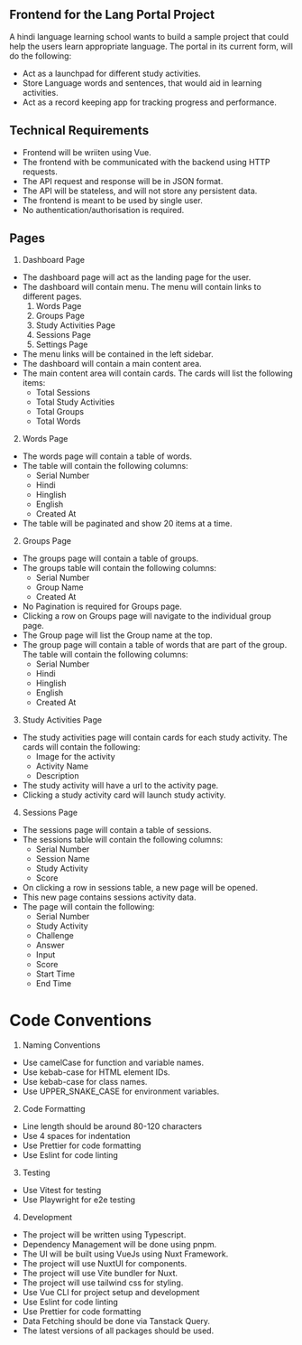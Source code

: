 ## Frontend for the Lang Portal Project
A hindi language learning school wants to build a sample project that could help the users learn appropriate language.
The portal in its current form, will do the following:
- Act as a launchpad for different study activities.
- Store Language words and sentences, that would aid in learning activities. 
- Act as a record keeping app for tracking progress and performance.

## Technical Requirements
- Frontend will be wriiten using Vue.
- The frontend with be communicated with the backend using HTTP requests.
- The API request and response will be in JSON format.
- The API will be stateless, and will not store any persistent data.
- The frontend is meant to be used by single user.
- No authentication/authorisation is required.

## Pages
1. Dashboard Page  
- The dashboard page will act as the landing page for the user. 
- The dashboard will contain menu. The menu will contain links to different pages.
    1. Words Page
    2. Groups Page
    3. Study Activities Page
    4. Sessions Page
    5. Settings Page
- The menu links will be contained in the left sidebar.
- The dashboard will contain a main content area.
- The main content area will contain cards. The cards will list the following items: 
    - Total Sessions
    - Total Study Activities
    - Total Groups
    - Total Words

2. Words Page
- The words page will contain a table of words.
- The table will contain the following columns: 
    - Serial Number
    - Hindi
    - Hinglish
    - English
    - Created At
- The table will be paginated and show 20 items at a time. 

2. Groups Page
- The groups page will contain a table of groups.
- The groups table will contain the following columns: 
    - Serial Number
    - Group Name
    - Created At
- No Pagination is required for Groups page. 
- Clicking a row on Groups page will navigate to the individual group page. 
- The Group page will list the Group name at the top.
- The group page will contain a table of words that are part of the group. The table will contain the following columns:
    - Serial Number
    - Hindi
    - Hinglish
    - English
    - Created At

3. Study Activities Page
- The study activities page will contain cards for each study activity. The cards will contain the following:
    - Image for the activity
    - Activity Name
    - Description
- The study activity will have a url to the activity page.
- Clicking a study activity card will launch study activity.

4. Sessions Page
- The sessions page will contain a table of sessions.
- The sessions table will contain the following columns: 
    - Serial Number
    - Session Name
    - Study Activity
    - Score
- On clicking a row in sessions table, a new page will be opened. 
- This new page contains sessions activity data.
- The page will contain the following:
    - Serial Number
    - Study Activity
    - Challenge
    - Answer
    - Input
    - Score
    - Start Time
    - End Time

# Code Conventions
1. Naming Conventions
- Use camelCase for function and variable names.
- Use kebab-case for HTML element IDs.
- Use kebab-case for class names.
- Use UPPER_SNAKE_CASE for environment variables.

2. Code Formatting
- Line length should be around 80-120 characters
- Use 4 spaces for indentation
- Use Prettier for code formatting
- Use Eslint for code linting

3. Testing
- Use Vitest for testing
- Use Playwright for e2e testing

4. Development
- The project will be written using Typescript.
- Dependency Management will be done using pnpm.
- The UI will be built using VueJs using Nuxt Framework.
- The project will use NuxtUI for components. 
- The project will use Vite bundler for Nuxt.
- The project will use tailwind css for styling.
- Use Vue CLI for project setup and development
- Use Eslint for code linting
- Use Prettier for code formatting
- Data Fetching should be done via Tanstack Query. 
- The latest versions of all packages should be used.